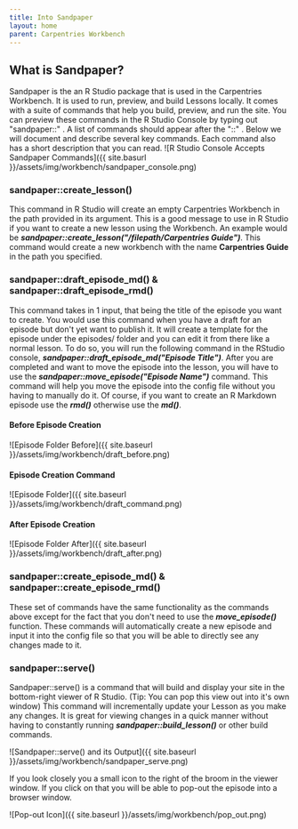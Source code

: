 ```yaml
---
title: Into Sandpaper
layout: home
parent: Carpentries Workbench
---
```


## What is Sandpaper?

Sandpaper is the an R Studio package that is used in the Carpentries Workbench. It is used to run, preview, and build Lessons locally.
It comes with a suite of commands that help you build, preview, and run the site. You can preview these commands in the R Studio Console by 
typing out "sandpaper::" . A list of commands should appear after the "::" . Below we will document and describe several key commands. 
Each command also has a short description that you can read.
![R Studio Console Accepts Sandpaper Commands]({{ site.basurl }}/assets/img/workbench/sandpaper_console.png)

### sandpaper::create_lesson()

This command in R Studio will create an empty Carpentries Workbench in the path provided in its argument. This is a good message to use in R Studio
if you want to create a new lesson using the Workbench. An example would be ***sandpaper::create_lesson("/filepath/Carpentries Guide")***. This command
would create a new workbench with the name **Carpentries Guide** in the path you specified.



### sandpaper::draft_episode_md() & sandpaper::draft_episode_rmd()

This command takes in 1 input, that being the title of the episode you want to create. You would use this command when you have a
draft for an episode but don't yet want to publish it. It will create a template for the episode under the episodes/ folder and you can
edit it from there like a normal lesson. To do so, you will run the following command in the RStudio console, ***sandpaper::draft_episode_md("Episode Title")***. After you are completed and want to move the episode into the lesson, you will have to use the ***sandpaper::move_episode("Episode Name")*** 
command. This command will help you move the episode into the config file without you having to manually do it.
Of course, if you want to create an R Markdown episode use the ***rmd()*** otherwise use the ***md()***.

#### Before Episode Creation
![Episode Folder Before]({{ site.baseurl }}/assets/img/workbench/draft_before.png)

#### Episode Creation Command
![Episode Folder]({{ site.baseurl }}/assets/img/workbench/draft_command.png)

#### After Episode Creation
![Episode Folder After]({{ site.baseurl }}/assets/img/workbench/draft_after.png)

### sandpaper::create_episode_md() & sandpaper::create_episode_rmd()

These set of commands have the same functionality as the commands above except for the fact that you don't need to use the ***move_episode()*** function.
These commands will automatically create a new episode and input it into the config file so that you will be able to directly see any changes made
to it.

### sandpaper::serve()

Sandpaper::serve() is a command that will build and display your site in the bottom-right viewer of R Studio. (Tip: You can pop this view out
into it's own window) This command will incrementally update your Lesson as you make any changes. It is great for viewing changes in a quick manner
without having to constantly running ***sandpaper::build_lesson()*** or other build commands.

![Sandpaper::serve() and its Output]({{ site.baseurl }}/assets/img/workbench/sandpaper_serve.png)

If you look closely you a small icon to the right of the broom in the viewer window. If you click on that you will be able to pop-out the 
episode into a browser window.

![Pop-out Icon]({{ site.baseurl }}/assets/img/workbench/pop_out.png)